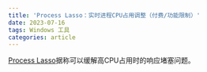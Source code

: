 ```yaml
---
title: 'Process Lasso：实时进程CPU占用调整（付费/功能限制）'
date: 2023-07-16
tags: Windows 工具
categories: article
---
```


[Process Lasso](https://bitsum.com/)据称可以缓解高CPU占用时的响应堵塞问题。

